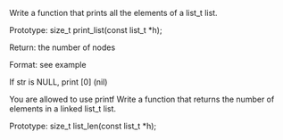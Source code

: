 Write a function that prints all the elements of a list_t list.



Prototype: size_t print_list(const list_t *h);

Return: the number of nodes

Format: see example

If str is NULL, print [0] (nil)

You are allowed to use printf
Write a function that returns the number of elements in a linked list_t list.



Prototype: size_t list_len(const list_t *h);

